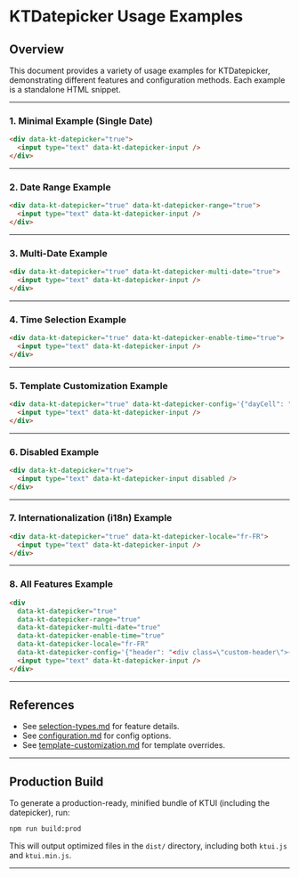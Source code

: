 # KTDatepicker Usage Examples

## Overview
This document provides a variety of usage examples for KTDatepicker, demonstrating different features and configuration methods. Each example is a standalone HTML snippet.

---

### 1. Minimal Example (Single Date)
```html
<div data-kt-datepicker="true">
  <input type="text" data-kt-datepicker-input />
</div>
```

---

### 2. Date Range Example
```html
<div data-kt-datepicker="true" data-kt-datepicker-range="true">
  <input type="text" data-kt-datepicker-input />
</div>
```

---

### 3. Multi-Date Example
```html
<div data-kt-datepicker="true" data-kt-datepicker-multi-date="true">
  <input type="text" data-kt-datepicker-input />
</div>
```

---

### 4. Time Selection Example
```html
<div data-kt-datepicker="true" data-kt-datepicker-enable-time="true">
  <input type="text" data-kt-datepicker-input />
</div>
```

---

### 5. Template Customization Example
```html
<div data-kt-datepicker="true" data-kt-datepicker-config='{"dayCell": "<td class=\"rounded bg-blue-100\">{{day}}</td>"}'>
  <input type="text" data-kt-datepicker-input />
</div>
```

---

### 6. Disabled Example
```html
<div data-kt-datepicker="true">
  <input type="text" data-kt-datepicker-input disabled />
</div>
```

---

### 7. Internationalization (i18n) Example
```html
<div data-kt-datepicker="true" data-kt-datepicker-locale="fr-FR">
  <input type="text" data-kt-datepicker-input />
</div>
```

---

### 8. All Features Example
```html
<div
  data-kt-datepicker="true"
  data-kt-datepicker-range="true"
  data-kt-datepicker-multi-date="true"
  data-kt-datepicker-enable-time="true"
  data-kt-datepicker-locale="fr-FR"
  data-kt-datepicker-config='{"header": "<div class=\"custom-header\">{{month}} {{year}}</div>"}'>
  <input type="text" data-kt-datepicker-input />
</div>
```

---

## References
- See [selection-types.md](./selection-types.md) for feature details.
- See [configuration.md](./configuration.md) for config options.
- See [template-customization.md](./template-customization.md) for template overrides.

---

## Production Build

To generate a production-ready, minified bundle of KTUI (including the datepicker), run:

```bash
npm run build:prod
```

This will output optimized files in the `dist/` directory, including both `ktui.js` and `ktui.min.js`.

---